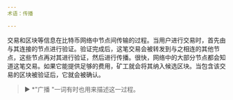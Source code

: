 ```yaml
---
术语：传播

---
```

交易和区块等信息在比特币网络中节点间传输的过程。当用户进行交易时，首先由与其连接的节点进行验证。验证完成后，这笔交易会被转发到与之相连的其他节点，这些节点再对其进行验证，然后进行传播。很快，网络中的大部分节点都会知道这笔交易。如果它能提供足够的费用，矿工就会将其纳入候选区块。当包含该交易的区块被验证后，它就会被确认。

> ► *"广播 "一词有时也用来描述这一过程。